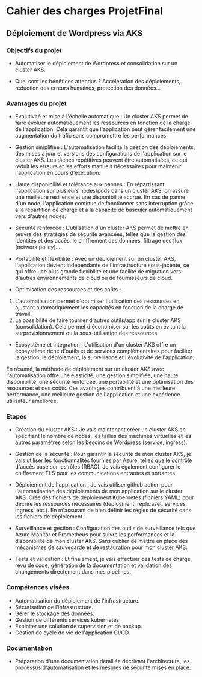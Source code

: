 # Cahier des charges ProjetFinal

## Déploiement de Wordpress via AKS
  
### Objectifs du projet

- Automatiser le déploiement de Wordpress et consolidation sur un cluster AKS.

- Quel sont les bénéfices attendus ? Accélération des déploiements, réduction des erreurs humaines, protection des données...

### Avantages du projet 
    
- Évolutivité et mise à l'échelle automatique : Un cluster AKS permet de faire évoluer automatiquement les ressources en fonction de la charge de l'application. Cela garantit que l'application peut gérer facilement une augmentation du trafic sans compromettre les performances.

- Gestion simplifiée : L'automatisation facilite la gestion des déploiements, des mises à jour et versions des configurations de l'application sur le cluster AKS. Les tâches répétitives peuvent être automatisées, ce qui réduit les erreurs et les efforts manuels nécessaires pour maintenir l'application en cours d'exécution.

- Haute disponibilité et tolérance aux pannes : En répartissant l'application sur plusieurs nodes/pods dans un cluster AKS, on assure une meilleure résilience et une disponibilité accrue. En cas de panne d'un node, l'application continue de fonctionner sans interruption grâce à la répartition de charge et à la capacité de basculer automatiquement vers d'autres nodes.

- Sécurité renforcée : L'utilisation d'un cluster AKS permet de mettre en œuvre des stratégies de sécurité avancées, telles que la gestion des identités et des accès, le chiffrement des données, filtrage des flux (network policy)...

- Portabilité et flexibilité : Avec un déploiement sur un cluster AKS, l'application devient indépendante de l'infrastructure sous-jacente, ce qui offre une plus grande flexibilité et une facilité de migration vers d'autres environnements de cloud ou de fournisseurs de cloud.

- Optimisation des ressources et des coûts : 
1. L'automatisation permet d'optimiser l'utilisation des ressources en ajustant automatiquement les capacités en fonction de la charge de travail.
2. La possibilité de faire tourner d'autres outils/app sur le cluster AKS (consolidation). 
   Cela permet d'économiser sur les coûts en évitant la surprovisionnement ou la sous-utilisation des ressources.

- Écosystème et intégration : L'utilisation d'un cluster AKS offre un écosystème riche d'outils et de services complémentaires pour faciliter la gestion, le déploiement, la surveillance et l'évolutivité de l'application.

En résumé, la méthode de déploiement sur un cluster AKS avec l'automatisation offre une élasticité, une gestion simplifiée, une haute disponibilité, une sécurité renforcée, une portabilité et une optimisation des ressources et des coûts. Ces avantages contribuent à une meilleure performance, une meilleure gestion de l'application et une expérience utilisateur améliorée.

### Etapes


 - Création du cluster AKS : Je vais maintenant créer un cluster AKS en spécifiant le nombre de nodes, les tailles des machines virtuelles et les autres paramètres selon les besoins de Wordpress (service, ingress).

 - Gestion de la sécurité : Pour garantir la sécurité de mon cluster AKS, je vais utiliser les fonctionnalités fournies par Azure, telles que le contrôle d'accès basé sur les rôles (RBAC). Je vais également configurer  le chiffrement TLS pour les communications entrantes et sortantes.

 - Déploiement de l'application : Je vais utiliser github action pour l'automatisation des déploiements de mon application sur le cluster AKS. Crée des fichiers de déploiement Kubernetes (fichiers YAML) pour décrire les ressources nécessaires (deployment, replicaset, services, ingress, etc.). En m'assurant de bien définir les règles de sécurité dans les fichiers de déploiement.

 - Surveillance et gestion : Configuration des outils de surveillance tels que Azure Monitor et Prometheus pour suivre les performances et la disponibilité de mon cluster AKS. Sans oublier de mettre en place des mécanismes de sauvegarde et de restauration pour mon cluster AKS.

 - Tests et validation : Et finalement, je vais effectuer des tests de charge, revu de code, génération de la documentation et validation des changements  directement dans mes pipelines.

### Compétences visées 

- Automatisation du déploiement de l'infrastructure.
- Sécurisation de l’infrastructure.
- Gérer le stockage des données.
- Gestion de différents services kubernetes.
- Exploiter une solution de supervision et de backup.
- Gestion de cycle de vie de l'application CI/CD.

### Documentation
- Préparation d'une documentation détaillée décrivant l'architecture, les processus d'automatisation et les mesures de sécurité mises en place.

